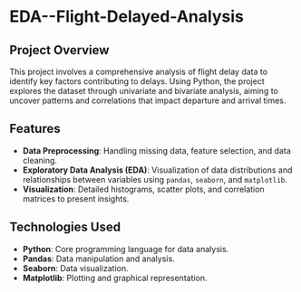 # EDA--Flight-Delayed-Analysis


## Project Overview
This project involves a comprehensive analysis of flight delay data to identify key factors contributing to delays. Using Python, the project explores the dataset through univariate and bivariate analysis, aiming to uncover patterns and correlations that impact departure and arrival times.

## Features
- **Data Preprocessing**: Handling missing data, feature selection, and data cleaning.
- **Exploratory Data Analysis (EDA)**: Visualization of data distributions and relationships between variables using `pandas`, `seaborn`, and `matplotlib`.
- **Visualization**: Detailed histograms, scatter plots, and correlation matrices to present insights.

## Technologies Used
- **Python**: Core programming language for data analysis.
- **Pandas**: Data manipulation and analysis.
- **Seaborn**: Data visualization.
- **Matplotlib**: Plotting and graphical representation.

